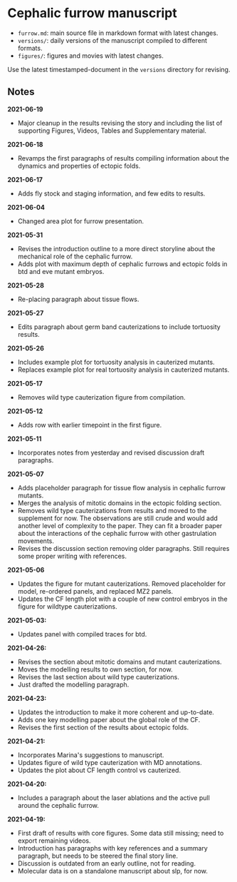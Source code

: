 # Cephalic furrow manuscript

- `furrow.md`: main source file in markdown format with latest changes.
- `versions/`: daily versions of the manuscript compiled to different formats.
- `figures/`: figures and movies with latest changes.

Use the latest timestamped-document in the `versions` directory for revising.

## Notes

**2021-06-19**

- Major cleanup in the results revising the story and including the list of
  supporting Figures, Videos, Tables and Supplementary material.

**2021-06-18**

- Revamps the first paragraphs of results compiling information about the
  dynamics and properties of ectopic folds.

**2021-06-17**

- Adds fly stock and staging information, and few edits to results.

**2021-06-04**

- Changed area plot for furrow presentation.

**2021-05-31**

- Revises the introduction outline to a more direct storyline about the
  mechanical role of the cephalic furrow.
- Adds plot with maximum depth of cephalic furrows and ectopic folds in btd and
  eve mutant embryos.

**2021-05-28**

- Re-placing paragraph about tissue flows.

**2021-05-27**

- Edits paragraph about germ band cauterizations to include tortuosity results. 

**2021-05-26**

- Includes example plot for tortuosity analysis in cauterized mutants.
- Replaces example plot for real tortuosity analysis in cauterized mutants.

**2021-05-17**

- Removes wild type cauterization figure from compilation.

**2021-05-12**

- Adds row with earlier timepoint in the first figure.

**2021-05-11**

- Incorporates notes from yesterday and revised discussion draft paragraphs.

**2021-05-07**

- Adds placeholder paragraph for tissue flow analysis in cephalic furrow
  mutants.
- Merges the analysis of mitotic domains in the ectopic folding section.
- Removes wild type cauterizations from results and moved to the supplement for
  now. The observations are still crude and would add another level of
  complexity to the paper. They can fit a broader paper about the interactions
  of the cephalic furrow with other gastrulation movements.
- Revises the discussion section removing older paragraphs. Still requires some
  proper writing with references.

**2021-05-06**

- Updates the figure for mutant cauterizations. Removed placeholder for model,
  re-ordered panels, and replaced MZ2 panels.
- Updates the CF length plot with a couple of new control embryos in the figure
  for wildtype cauterizations.

**2021-05-03:**

- Updates panel with compiled traces for btd.

**2021-04-26:**

- Revises the section about mitotic domains and mutant cauterizations.
- Moves the modelling results to own section, for now.
- Revises the last section about wild type cauterizations.
- Just drafted the modelling paragraph.

**2021-04-23:**

- Updates the introduction to make it more coherent and up-to-date.
- Adds one key modelling paper about the global role of the CF.
- Revises the first section of the results about ectopic folds.

**2021-04-21:**

- Incorporates Marina's suggestions to manuscript.
- Updates figure of wild type cauterization with MD annotations.
- Updates the plot about CF length control vs cauterized.

**2021-04-20:**

- Includes a paragraph about the laser ablations and the active pull around the
  cephalic furrow.

**2021-04-19:**

- First draft of results with core figures. Some data still missing; need to
  export remaining videos.
- Introduction has paragraphs with key references and a summary paragraph, but
  needs to be steered the final story line.
- Discussion is outdated from an early outline, not for reading.
- Molecular data is on a standalone manuscript about slp, for now.
